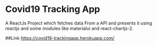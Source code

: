 # Covid19 Tracking App
A ReactJs Project which fetches data From a API and presents it using reactjs and some modules like materialui and react-chartjs-2.

##Link
https://covid19-trackingapp.herokuapp.com/
